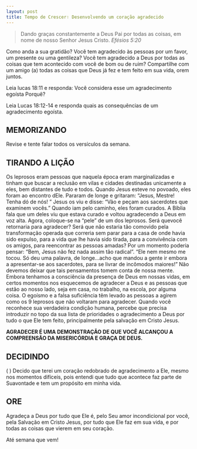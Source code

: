 ```yaml
---
layout: post
title: Tempo de Crescer∶ Desenvolvendo um coração agradecido
---
```


> Dando graças constantemente a Deus Pai por todas as coisas, em nome de nosso Senhor Jesus Cristo.
<cite>Efésios 5:20</cite>

Como anda a sua gratidão? Você tem agradecido às pessoas por um favor, um presente ou uma gentileza? Você tem agradecido a Deus por todas as  coisas que tem acontecido com você de bom ou de ruim? Compartilhe com um amigo (a) todas as coisas que Deus já fez e tem feito em sua vida, 
orem juntos.

Leia lucas 18:11 e responda: Você considera esse um agradecimento egoísta Porquê?

Leia Lucas 18:12-14 e responda quais as consequências de um agradecimento egoísta.

## MEMORIZANDO

Revise e tente falar todos os versículos da semana.

## TIRANDO A LIÇÃO

Os leprosos eram pessoas que naquela época eram marginalizadas e tinham que buscar a reclusão em vilas e cidades  destinadas unicamente a eles, bem distantes de tudo e todos. Quando Jesus esteve no povoado, eles foram ao encontro dEle. Pararam de longe e gritaram: “Jesus, Mestre! Tenha dó de nós! ” Jesus os viu e disse: “Vão e peçam aos sacerdotes que examinem vocês.” Quando iam pelo caminho, eles foram curados. A Bíblia fala que um deles viu que estava curado e voltou agradecendo a Deus em voz alta. Agora, coloque-se na “pele” de um dos leprosos. Será quevocê retornaria para agradecer? Será que não estaria tão comovido pela transformação operada que correria sem parar para a casa de onde havia sido expulso, para a vida que lhe havia sido tirada, para a convivência com os amigos, para reencontrar as pessoas amadas? Por um momento poderia pensar: “Bem, Jesus não fez nada assim tão radical”. “Ele nem mesmo me tocou. Só deu uma palavra, de longe…acho que mandou a gente ir embora a apresentar-se aos sacerdotes, para se livrar de incômodos maiores!” Não devemos deixar que tais pensamentos tomem conta de nossa mente. Embora tenhamos a consciência da presença de Deus em nossas vidas, em certos momentos nos esquecemos de agradecer a Deus e as pessoas que estão ao nosso lado, seja em casa, no trabalho, na escola, por alguma coisa. O egoísmo e a falsa suficiência têm levado as pessoas a agirem como os 9 leprosos que não voltaram para agradecer. Quando você reconhece sua verdadeira condição humana, percebe que precisa introduzir no topo da sua lista de prioridades o agradecimento a Deus por tudo o que Ele tem feito, principalmente pela salvação em Cristo Jesus.

**AGRADECER É UMA DEMONSTRAÇÃO DE QUE VOCÊ ALCANÇOU A COMPREENSÃO DA MISERICÓRDIA E GRAÇA DE DEUS.**

## DECIDINDO

( ) Decido que terei um coração redobrado de agradecimento a Ele, mesmo nos momentos difíceis, pois entendi que tudo que acontece
faz parte de Suavontade e tem um propósito em minha vida. 

## ORE

Agradeça a Deus por tudo que Ele é, pelo Seu amor incondicional por você, pela Salvação em Cristo Jesus, por tudo que Ele faz em sua
vida, e por todas as coisas que vierem em seu coração.

Até semana que vem!